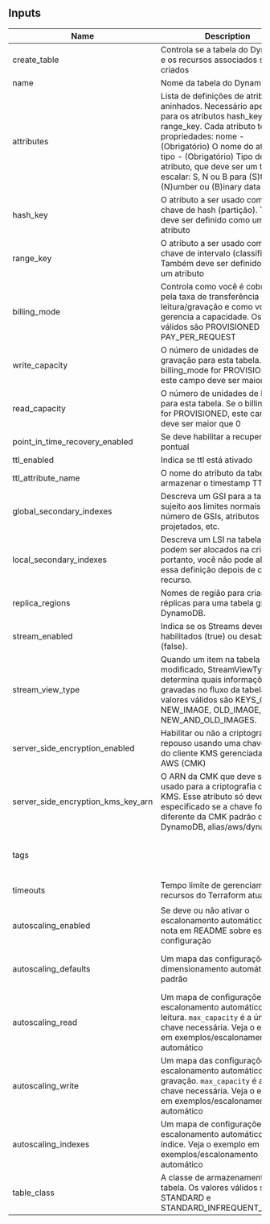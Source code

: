## Inputs

| Name | Description | Type | Default | Required |
|------|-------------|:----:|:-------:|:--------:|
|create_table    |   Controla se a tabela do DynamoDB e os recursos associados são criados   |  `bool`   |    true|
|name    |   Nome da tabela do DynamoDB  |  `string`     |    null|
|attributes  |   Lista de definições de atributos aninhados. Necessário apenas para os atributos hash_key e range_key. Cada atributo tem duas propriedades: nome - (Obrigatório) O nome do atributo, tipo - (Obrigatório) Tipo de atributo, que deve ser um tipo escalar: S, N ou B para (S)tring, (N)umber ou (B)inary data     |    []|
|hash_key    |   O atributo a ser usado como a chave de hash (partição). Também deve ser definido como um atributo   |  `string`     |    null|
|range_key | O atributo a ser usado como a chave de intervalo (classificação). Também deve ser definido como um atributo | `string` |  null|
|billing_mode | Controla como você é cobrado pela taxa de transferência de leitura/gravação e como você gerencia a capacidade. Os valores válidos são PROVISIONED ou PAY_PER_REQUEST |`string` |  PAY_PER_REQUEST|
|write_capacity | O número de unidades de gravação para esta tabela. Se o billing_mode for PROVISIONED, este campo deve ser maior que 0 | `number` |  null|
|read_capacity | O número de unidades de leitura para esta tabela. Se o billing_mode for PROVISIONED, este campo deve ser maior que 0 | `number` |  null|
|point_in_time_recovery_enabled|Se deve habilitar a recuperação pontual|`bool`|false|
|ttl_enabled|Indica se ttl está ativado|`bool`|false|
|ttl_attribute_name|O nome do atributo da tabela para armazenar o timestamp TTL em|`string`|
|global_secondary_indexes|Descreva um GSI para a tabela; sujeito aos limites normais do número de GSIs, atributos projetados, etc.|any|
|local_secondary_indexes|Descreva um LSI na tabela; eles só podem ser alocados na criação, portanto, você não pode alterar essa definição depois de criar o recurso.|any|[]|
|replica_regions|Nomes de região para criar réplicas para uma tabela global do DynamoDB.|any|[]|
|stream_enabled|Indica se os Streams devem ser habilitados (true) ou desabilitados (false).|`bool`|false|
|stream_view_type|Quando um item na tabela é modificado, StreamViewType determina quais informações são gravadas no fluxo da tabela. Os valores válidos são KEYS_ONLY, NEW_IMAGE, OLD_IMAGE, NEW_AND_OLD_IMAGES.|`string`|null|
|server_side_encryption_enabled|Habilitar ou não a criptografia em repouso usando uma chave mestra do cliente KMS gerenciada pela AWS (CMK)|`bool`|false|
|server_side_encryption_kms_key_arn|O ARN da CMK que deve ser usado para a criptografia do AWS KMS. Esse atributo só deve ser especificado se a chave for diferente da CMK padrão do DynamoDB, alias/aws/dynamodb.|`string`|null|
|tags||Um mapa de tags para adicionar a todos os recursos|`map(string)`|{}|
|timeouts|Tempo limite de gerenciamento de recursos do Terraform atualizado|``map(string)``|`{create = 10m, update = 60m, delete = 10m}`|
|autoscaling_enabled|Se deve ou não ativar o escalonamento automático. Veja a nota em README sobre esta configuração|`bool`|false|
|autoscaling_defaults|Um mapa das configurações de dimensionamento automático padrão|`map(string)`|`{scale_in_cooldown  = 0, scale_out_cooldown = 0, target_value       = 70}`|
|autoscaling_read|Um mapa de configurações de escalonamento automático de leitura. `max_capacity` é a única chave necessária. Veja o exemplo em exemplos/escalonamento automático|`map(string)`|`{}`|
|autoscaling_write|Um mapa das configurações de escalonamento automático de gravação. `max_capacity` é a única chave necessária. Veja o exemplo em exemplos/escalonamento automático|`map(string)`|`{}`|
|autoscaling_indexes|Um mapa de configurações de escalonamento automático de índice. Veja o exemplo em exemplos/escalonamento automático|`map(map(string))`|`{}`|
|table_class|A classe de armazenamento da tabela. Os valores válidos são STANDARD e STANDARD_INFREQUENT_ACCESS|`string`|null|
